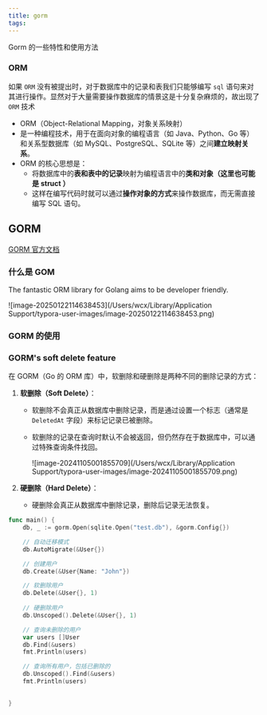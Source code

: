 ```yaml
---
title: gorm
tags:
---
```


Gorm 的一些特性和使用方法

<!--more-->

### ORM

如果 `ORM` 没有被提出时，对于数据库中的记录和表我们只能够编写 `sql` 语句来对其进行操作。显然对于大量需要操作数据库的情景这是十分复杂麻烦的，故出现了 `ORM` 技术

-  ORM（Object-Relational Mapping，对象关系映射）
- 是一种编程技术，用于在面向对象的编程语言（如 Java、Python、Go 等）和关系型数据库（如 MySQL、PostgreSQL、SQLite 等）之间**建立映射关系**。
- ORM 的核心思想是：
  - 将数据库中的**表和表中的记录**映射为编程语言中的**类和对象（这里也可能是 struct ）**
  - 这样在编写代码时就可以通过**操作对象的方式**来操作数据库，而无需直接编写 SQL 语句。



## GORM

 [GORM 官方文档](https://gorm.io/zh_CN/docs/)

### 什么是 GOM

The fantastic ORM library for Golang aims to be developer friendly.

![image-20250122114638453](/Users/wcx/Library/Application Support/typora-user-images/image-20250122114638453.png)

### GORM 的使用



###  GORM's soft delete feature

在 GORM（Go 的 ORM 库）中，软删除和硬删除是两种不同的删除记录的方式：

1. **软删除（Soft Delete）**：

   - 软删除不会真正从数据库中删除记录，而是通过设置一个标志（通常是 `DeletedAt` 字段）来标记记录已被删除。

   - 软删除的记录在查询时默认不会被返回，但仍然存在于数据库中，可以通过特殊查询条件找回。

     ![image-20241105001855709](/Users/wcx/Library/Application Support/typora-user-images/image-20241105001855709.png)

2. **硬删除（Hard Delete）**：

   - 硬删除会真正从数据库中删除记录，删除后记录无法恢复。

```go
func main() {
    db, _ := gorm.Open(sqlite.Open("test.db"), &gorm.Config{})

    // 自动迁移模式
    db.AutoMigrate(&User{})

    // 创建用户
    db.Create(&User{Name: "John"})

    // 软删除用户
    db.Delete(&User{}, 1)
  
    // 硬删除用户
    db.Unscoped().Delete(&User{}, 1)

    // 查询未删除的用户
    var users []User
    db.Find(&users)
    fmt.Println(users)

    // 查询所有用户，包括已删除的
    db.Unscoped().Find(&users)
    fmt.Println(users)

  
}
```

